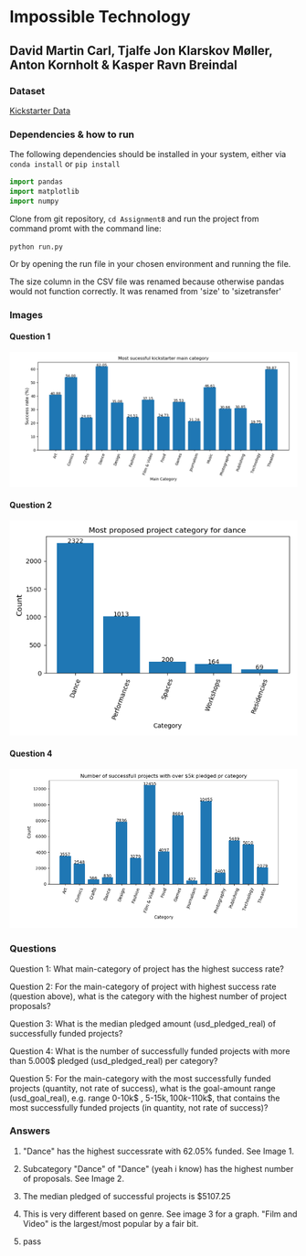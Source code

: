 ﻿# Impossible Technology

## David Martin Carl, Tjalfe Jon Klarskov Møller, Anton Kornholt & Kasper Ravn Breindal

### Dataset

[Kickstarter Data](https://github.com/mathiasjepsen/PythonDatasetAssignment)

### Dependencies & how to run

The following dependencies should be installed in your system, either via `conda install` or `pip install`

```python
import pandas
import matplotlib
import numpy
```

Clone from git repository, `cd Assignment8` and run the project from command promt with the command line:

`python run.py`

Or by opening the run file in your chosen environment and running the file.

The size column in the CSV file was renamed because otherwise pandas would not function correctly. It was renamed from 'size' to 'sizetransfer'

### Images

#### Question 1

![Question 1](img/question_1.png)

#### Question 2

![Question 2](img/question_2.png)

#### Question 4

![Question 4](img/question_4.png)

### Questions

Question 1: What main-category of project has the highest success rate?

Question 2: For the main-category of project with highest success rate (question above), what is the category with the highest number of project proposals?

Question 3: What is the median pledged amount (usd_pledged_real) of successfully funded projects?

Question 4: What is the number of successfully funded projects with more than 5.000$ pledged (usd_pledged_real) per category?

Question 5: For the main-category with the most successfully funded projects (quantity, not rate of success), what is the goal-amount range (usd_goal_real), e.g. range 0-10k$ , 5-15k$, 100k$-110k$, that contains the most successfully funded projects (in quantity, not rate of success)?

### Answers

1. "Dance" has the highest successrate with 62.05% funded. See Image 1.

2. Subcategory "Dance" of "Dance" (yeah i know) has the highest number of proposals. See Image 2.

3. The median pledged of successful projects is $5107.25

4. This is very different based on genre. See image 3 for a graph. "Film and Video" is the largest/most popular by a fair bit.

5. pass
